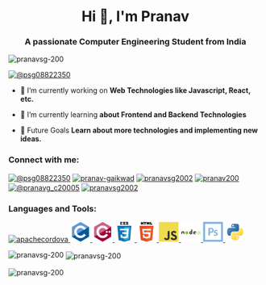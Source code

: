 <h1 align="center">Hi 👋, I'm Pranav</h1>
<h3 align="center">A passionate Computer Engineering Student from India</h3>

<p align="left"> <img src="https://komarev.com/ghpvc/?username=pranavsg-200&label=Profile%20views&color=0e75b6&style=flat" alt="pranavsg-200" /> </p>

<p align="left"> <a href="https://twitter.com/@psg08822350" target="blank"><img src="https://img.shields.io/twitter/follow/@psg08822350?logo=twitter&style=for-the-badge" alt="@psg08822350" /></a> </p>

- 🔭 I’m currently working on **Web Technologies like Javascript, React, etc.**

- 🌱 I’m currently learning **about Frontend and Backend Technologies**

- 💪 Future Goals **Learn about more technologies and implementing new ideas.**

<h3 align="left">Connect with me:</h3>
<p align="left">
<a href="https://twitter.com/@psg08822350" target="blank"><img align="center" src="https://raw.githubusercontent.com/rahuldkjain/github-profile-readme-generator/master/src/images/icons/Social/twitter.svg" alt="@psg08822350" height="30" width="40" /></a>
<a href="https://linkedin.com/in/pranav-gaikwad" target="blank"><img align="center" src="https://raw.githubusercontent.com/rahuldkjain/github-profile-readme-generator/master/src/images/icons/Social/linked-in-alt.svg" alt="pranav-gaikwad" height="30" width="40" /></a>
<a href="https://instagram.com/pranavsg2002" target="blank"><img align="center" src="https://raw.githubusercontent.com/rahuldkjain/github-profile-readme-generator/master/src/images/icons/Social/instagram.svg" alt="pranavsg2002" height="30" width="40" /></a>
<a href="https://www.codechef.com/users/pranav200" target="blank"><img align="center" src="https://cdn.jsdelivr.net/npm/simple-icons@3.1.0/icons/codechef.svg" alt="pranav200" height="30" width="40" /></a>
<a href="https://www.hackerrank.com/@pranavg_c20005" target="blank"><img align="center" src="https://raw.githubusercontent.com/rahuldkjain/github-profile-readme-generator/master/src/images/icons/Social/hackerrank.svg" alt="@pranavg_c20005" height="30" width="40" /></a>
<a href="https://www.leetcode.com/pranavsg2002" target="blank"><img align="center" src="https://raw.githubusercontent.com/rahuldkjain/github-profile-readme-generator/master/src/images/icons/Social/leet-code.svg" alt="pranavsg2002" height="30" width="40" /></a>
</p>

<h3 align="left">Languages and Tools:</h3>
<p align="left"> <a href="https://cordova.apache.org/" target="_blank" rel="noreferrer"> <img src="https://www.vectorlogo.zone/logos/apache_cordova/apache_cordova-icon.svg" alt="apachecordova" width="40" height="40"/> </a> <a href="https://www.cprogramming.com/" target="_blank" rel="noreferrer"> <img src="https://raw.githubusercontent.com/devicons/devicon/master/icons/c/c-original.svg" alt="c" width="40" height="40"/> </a> <a href="https://www.w3schools.com/cpp/" target="_blank" rel="noreferrer"> <img src="https://raw.githubusercontent.com/devicons/devicon/master/icons/cplusplus/cplusplus-original.svg" alt="cplusplus" width="40" height="40"/> </a> <a href="https://www.w3schools.com/css/" target="_blank" rel="noreferrer"> <img src="https://raw.githubusercontent.com/devicons/devicon/master/icons/css3/css3-original-wordmark.svg" alt="css3" width="40" height="40"/> </a> <a href="https://www.w3.org/html/" target="_blank" rel="noreferrer"> <img src="https://raw.githubusercontent.com/devicons/devicon/master/icons/html5/html5-original-wordmark.svg" alt="html5" width="40" height="40"/> </a> <a href="https://developer.mozilla.org/en-US/docs/Web/JavaScript" target="_blank" rel="noreferrer"> <img src="https://raw.githubusercontent.com/devicons/devicon/master/icons/javascript/javascript-original.svg" alt="javascript" width="40" height="40"/> </a> <a href="https://nodejs.org" target="_blank" rel="noreferrer"> <img src="https://raw.githubusercontent.com/devicons/devicon/master/icons/nodejs/nodejs-original-wordmark.svg" alt="nodejs" width="40" height="40"/> </a> <a href="https://www.photoshop.com/en" target="_blank" rel="noreferrer"> <img src="https://raw.githubusercontent.com/devicons/devicon/master/icons/photoshop/photoshop-line.svg" alt="photoshop" width="40" height="40"/> </a> <a href="https://www.python.org" target="_blank" rel="noreferrer"> <img src="https://raw.githubusercontent.com/devicons/devicon/master/icons/python/python-original.svg" alt="python" width="40" height="40"/> </a> </p>

<p><img align="left" src="https://github-readme-stats.vercel.app/api/top-langs?username=pranavsg-200&show_icons=true&locale=en&layout=compact" alt="pranavsg-200" /></p>

<p>&nbsp;<img align="center" src="https://github-readme-stats.vercel.app/api?username=pranavsg-200&show_icons=true&locale=en" alt="pranavsg-200" /></p>

<p><img align="center" src="https://github-readme-streak-stats.herokuapp.com/?user=pranavsg-200&" alt="pranavsg-200" /></p>
